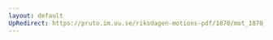 ```yaml
---
layout: default
UpRedirect: https://pruto.im.uu.se/riksdagen-motions-pdf/1870/mot_1870__ak__137.pdf
---
```

